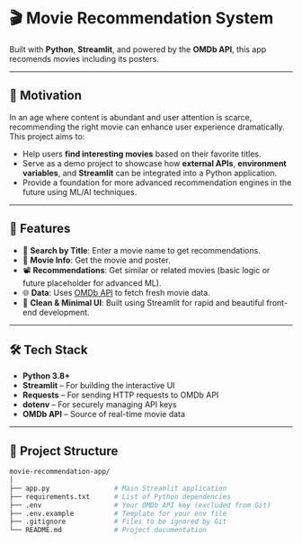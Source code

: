 # 🎬 Movie Recommendation System

Built with **Python**, **Streamlit**, and powered by the **OMDb API**, this app recomends movies including its posters.

---

## 🧠 Motivation

In an age where content is abundant and user attention is scarce, recommending the right movie can enhance user experience dramatically. This project aims to:

- Help users **find interesting movies** based on their favorite titles.
- Serve as a demo project to showcase how **external APIs**, **environment variables**, and **Streamlit** can be integrated into a Python application.
- Provide a foundation for more advanced recommendation engines in the future using ML/AI techniques.

---

## 🚀 Features

- 🔎 **Search by Title**: Enter a movie name to get recommendations.
- 🧾 **Movie Info**: Get the movie and poster.
- 📽️ **Recommendations**: Get similar or related movies (basic logic or future placeholder for advanced ML).
- 🌐 **Data**: Uses [OMDb API](http://www.omdbapi.com/) to fetch fresh movie data.
- 🧪 **Clean & Minimal UI**: Built using Streamlit for rapid and beautiful front-end development.

---

## 🛠️ Tech Stack

- **Python 3.8+**
- **Streamlit** – For building the interactive UI
- **Requests** – For sending HTTP requests to OMDb API
- **dotenv** – For securely managing API keys
- **OMDb API** – Source of real-time movie data

---

## 📂 Project Structure

```bash
movie-recommendation-app/
│
├── app.py                # Main Streamlit application
├── requirements.txt      # List of Python dependencies
├── .env                  # Your OMDb API key (excluded from Git)
├── .env.example          # Template for your env file
├── .gitignore            # Files to be ignored by Git
└── README.md             # Project documentation
